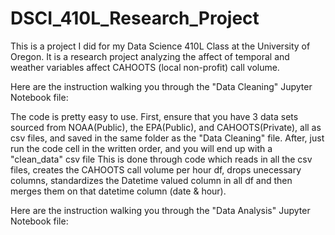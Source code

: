 # DSCI_410L_Research_Project

This is a project I did for my Data Science 410L Class at the University of Oregon. It is a research project analyzing the affect of temporal and weather variables affect CAHOOTS (local non-profit) call volume.

Here are the instruction walking you through the "Data Cleaning" Jupyter Notebook file:

The code is pretty easy to use. First, ensure that you have 3 data sets sourced from NOAA(Public), the EPA(Public), and CAHOOTS(Private), all as csv files, and saved in the same folder as the "Data Cleaning" file. 
After, just run the code cell in the written order, and you will end up with a "clean_data" csv file
This is done through code which reads in all the csv files, creates the CAHOOTS call volume per hour df, drops unecessary columns, standardizes the Datetime valued column in all df and then merges them on that datetime column (date & hour).

Here are the instruction walking you through the "Data Analysis" Jupyter Notebook file:

